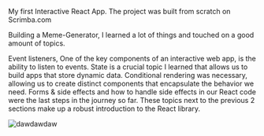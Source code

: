 My first Interactive React App.
The project was built from scratch on Scrimba.com

Building a Meme-Generator, I learned a lot of things and touched on a good amount of topics.


Event listeners, One of the key components of an interactive web app, is the ability to listen to events.
State is a crucial topic I learned that allows us to build apps that store dynamic data.
Conditional rendering was necessary, allowing us to create distinct components that encapsulate the behavior we need.
Forms & side effects and how to handle side effects in our React code were the last steps in the journey so far. 
These topics next to the previous 2 sections make up a robust introduction to the React library.

![dawdawdaw](https://user-images.githubusercontent.com/105444897/193600462-70100a79-ba04-4d06-843d-303be0348a3b.png)
